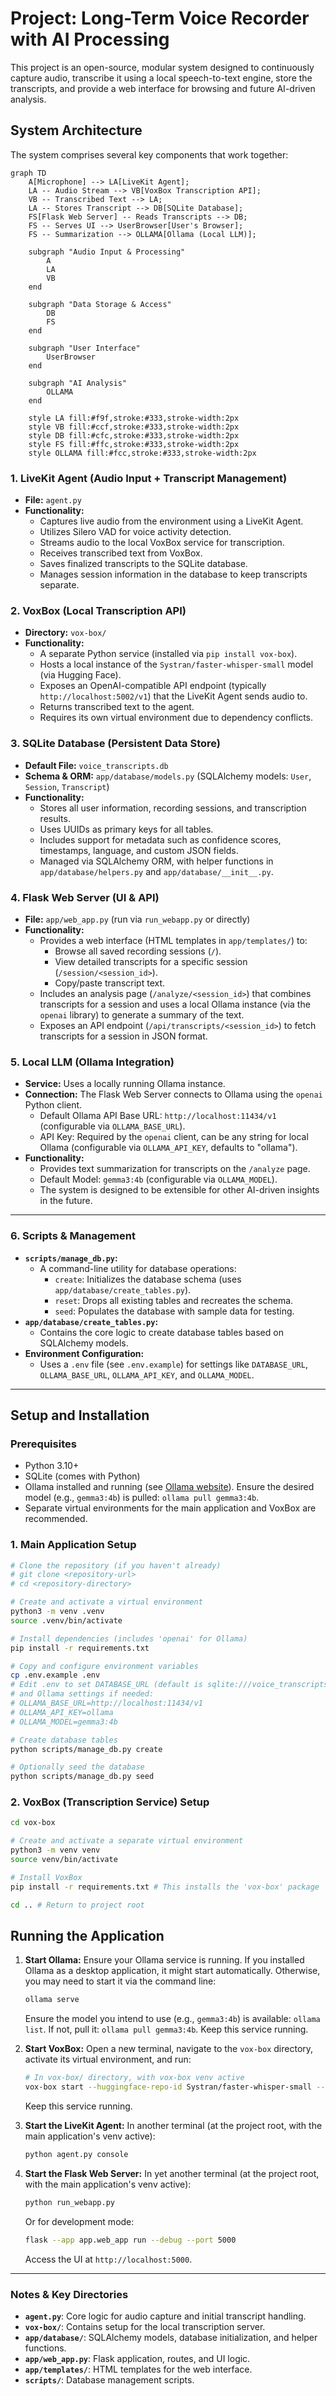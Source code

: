 # Project: Long-Term Voice Recorder with AI Processing

This project is an open-source, modular system designed to continuously capture audio, transcribe it using a local speech-to-text engine, store the transcripts, and provide a web interface for browsing and future AI-driven analysis.

## System Architecture

The system comprises several key components that work together:

```mermaid
graph TD
    A[Microphone] --> LA[LiveKit Agent];
    LA -- Audio Stream --> VB[VoxBox Transcription API];
    VB -- Transcribed Text --> LA;
    LA -- Stores Transcript --> DB[SQLite Database];
    FS[Flask Web Server] -- Reads Transcripts --> DB;
    FS -- Serves UI --> UserBrowser[User's Browser];
    FS -- Summarization --> OLLAMA[Ollama (Local LLM)];

    subgraph "Audio Input & Processing"
        A
        LA
        VB
    end

    subgraph "Data Storage & Access"
        DB
        FS
    end

    subgraph "User Interface"
        UserBrowser
    end

    subgraph "AI Analysis"
        OLLAMA
    end

    style LA fill:#f9f,stroke:#333,stroke-width:2px
    style VB fill:#ccf,stroke:#333,stroke-width:2px
    style DB fill:#cfc,stroke:#333,stroke-width:2px
    style FS fill:#ffc,stroke:#333,stroke-width:2px
    style OLLAMA fill:#fcc,stroke:#333,stroke-width:2px
```

### 1. **LiveKit Agent (Audio Input + Transcript Management)**
-   **File:** `agent.py`
-   **Functionality:**
    -   Captures live audio from the environment using a LiveKit Agent.
    -   Utilizes Silero VAD for voice activity detection.
    -   Streams audio to the local VoxBox service for transcription.
    -   Receives transcribed text from VoxBox.
    -   Saves finalized transcripts to the SQLite database.
    -   Manages session information in the database to keep transcripts separate.

### 2. **VoxBox (Local Transcription API)**
-   **Directory:** `vox-box/`
-   **Functionality:**
    -   A separate Python service (installed via `pip install vox-box`).
    -   Hosts a local instance of the `Systran/faster-whisper-small` model (via Hugging Face).
    -   Exposes an OpenAI-compatible API endpoint (typically `http://localhost:5002/v1`) that the LiveKit Agent sends audio to.
    -   Returns transcribed text to the agent.
    -   Requires its own virtual environment due to dependency conflicts.

### 3. **SQLite Database (Persistent Data Store)**
-   **Default File:** `voice_transcripts.db`
-   **Schema & ORM:** `app/database/models.py` (SQLAlchemy models: `User`, `Session`, `Transcript`)
-   **Functionality:**
    -   Stores all user information, recording sessions, and transcription results.
    -   Uses UUIDs as primary keys for all tables.
    -   Includes support for metadata such as confidence scores, timestamps, language, and custom JSON fields.
    -   Managed via SQLAlchemy ORM, with helper functions in `app/database/helpers.py` and `app/database/__init__.py`.

### 4. **Flask Web Server (UI & API)**
-   **File:** `app/web_app.py` (run via `run_webapp.py` or directly)
-   **Functionality:**
    -   Provides a web interface (HTML templates in `app/templates/`) to:
        -   Browse all saved recording sessions (`/`).
        -   View detailed transcripts for a specific session (`/session/<session_id>`).
        -   Copy/paste transcript text.
    -   Includes an analysis page (`/analyze/<session_id>`) that combines transcripts for a session and uses a local Ollama instance (via the `openai` library) to generate a summary of the text.
    -   Exposes an API endpoint (`/api/transcripts/<session_id>`) to fetch transcripts for a session in JSON format.

### 5. **Local LLM (Ollama Integration)**
-   **Service:** Uses a locally running Ollama instance.
-   **Connection:** The Flask Web Server connects to Ollama using the `openai` Python client.
    -   Default Ollama API Base URL: `http://localhost:11434/v1` (configurable via `OLLAMA_BASE_URL`).
    -   API Key: Required by the `openai` client, can be any string for local Ollama (configurable via `OLLAMA_API_KEY`, defaults to "ollama").
-   **Functionality:**
    -   Provides text summarization for transcripts on the `/analyze` page.
    -   Default Model: `gemma3:4b` (configurable via `OLLAMA_MODEL`).
    -   The system is designed to be extensible for other AI-driven insights in the future.

---

### 6. **Scripts & Management**
-   **`scripts/manage_db.py`:**
    -   A command-line utility for database operations:
        -   `create`: Initializes the database schema (uses `app/database/create_tables.py`).
        -   `reset`: Drops all existing tables and recreates the schema.
        -   `seed`: Populates the database with sample data for testing.
-   **`app/database/create_tables.py`:**
    -   Contains the core logic to create database tables based on SQLAlchemy models.
-   **Environment Configuration:**
    -   Uses a `.env` file (see `.env.example`) for settings like `DATABASE_URL`, `OLLAMA_BASE_URL`, `OLLAMA_API_KEY`, and `OLLAMA_MODEL`.

---

## Setup and Installation

### Prerequisites
-   Python 3.10+
-   SQLite (comes with Python)
-   Ollama installed and running (see [Ollama website](https://ollama.com/)). Ensure the desired model (e.g., `gemma3:4b`) is pulled: `ollama pull gemma3:4b`.
-   Separate virtual environments for the main application and VoxBox are recommended.

### 1. Main Application Setup
   ```bash
   # Clone the repository (if you haven't already)
   # git clone <repository-url>
   # cd <repository-directory>

   # Create and activate a virtual environment
   python3 -m venv .venv
   source .venv/bin/activate

   # Install dependencies (includes 'openai' for Ollama)
   pip install -r requirements.txt

   # Copy and configure environment variables
   cp .env.example .env
   # Edit .env to set DATABASE_URL (default is sqlite:///voice_transcripts.db)
   # and Ollama settings if needed:
   # OLLAMA_BASE_URL=http://localhost:11434/v1
   # OLLAMA_API_KEY=ollama
   # OLLAMA_MODEL=gemma3:4b

   # Create database tables
   python scripts/manage_db.py create

   # Optionally seed the database
   python scripts/manage_db.py seed
   ```

### 2. VoxBox (Transcription Service) Setup
   ```bash
   cd vox-box

   # Create and activate a separate virtual environment
   python3 -m venv venv
   source venv/bin/activate

   # Install VoxBox
   pip install -r requirements.txt # This installs the 'vox-box' package

   cd .. # Return to project root
   ```

## Running the Application

1.  **Start Ollama:**
    Ensure your Ollama service is running. If you installed Ollama as a desktop application, it might start automatically. Otherwise, you may need to start it via the command line:
    ```bash
    ollama serve
    ```
    Ensure the model you intend to use (e.g., `gemma3:4b`) is available: `ollama list`. If not, pull it: `ollama pull gemma3:4b`.
    Keep this service running.

2.  **Start VoxBox:**
    Open a new terminal, navigate to the `vox-box` directory, activate its virtual environment, and run:
    ```bash
    # In vox-box/ directory, with vox-box venv active
    vox-box start --huggingface-repo-id Systran/faster-whisper-small --data-dir ./cache/data-dir --host 0.0.0.0 --port 5002
    ```
    Keep this service running.

3.  **Start the LiveKit Agent:**
    In another terminal (at the project root, with the main application's venv active):
    ```bash
    python agent.py console
    ```

4.  **Start the Flask Web Server:**
    In yet another terminal (at the project root, with the main application's venv active):
    ```bash
    python run_webapp.py
    ```
    Or for development mode:
    ```bash
    flask --app app.web_app run --debug --port 5000
    ```
    Access the UI at `http://localhost:5000`.

---
### Notes & Key Directories
-   **`agent.py`**: Core logic for audio capture and initial transcript handling.
-   **`vox-box/`**: Contains setup for the local transcription server.
-   **`app/database/`**: SQLAlchemy models, database initialization, and helper functions.
-   **`app/web_app.py`**: Flask application, routes, and UI logic.
-   **`app/templates/`**: HTML templates for the web interface.
-   **`scripts/`**: Database management scripts.
